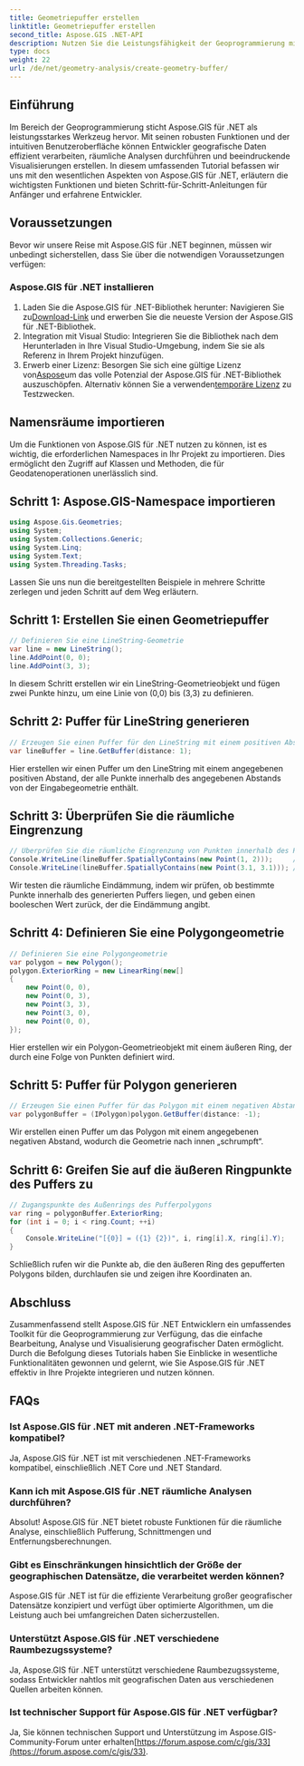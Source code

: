 ```yaml
---
title: Geometriepuffer erstellen
linktitle: Geometriepuffer erstellen
second_title: Aspose.GIS .NET-API
description: Nutzen Sie die Leistungsfähigkeit der Geoprogrammierung mit Aspose.GIS für .NET. Führen Sie ganz einfach räumliche Analysen durch, visualisieren Sie Daten und mehr.
type: docs
weight: 22
url: /de/net/geometry-analysis/create-geometry-buffer/
---
```

## Einführung
Im Bereich der Geoprogrammierung sticht Aspose.GIS für .NET als leistungsstarkes Werkzeug hervor. Mit seinen robusten Funktionen und der intuitiven Benutzeroberfläche können Entwickler geografische Daten effizient verarbeiten, räumliche Analysen durchführen und beeindruckende Visualisierungen erstellen. In diesem umfassenden Tutorial befassen wir uns mit den wesentlichen Aspekten von Aspose.GIS für .NET, erläutern die wichtigsten Funktionen und bieten Schritt-für-Schritt-Anleitungen für Anfänger und erfahrene Entwickler.
## Voraussetzungen
Bevor wir unsere Reise mit Aspose.GIS für .NET beginnen, müssen wir unbedingt sicherstellen, dass Sie über die notwendigen Voraussetzungen verfügen:
### Aspose.GIS für .NET installieren
1.  Laden Sie die Aspose.GIS für .NET-Bibliothek herunter: Navigieren Sie zu[Download-Link](https://releases.aspose.com/gis/net/) und erwerben Sie die neueste Version der Aspose.GIS für .NET-Bibliothek.
2. Integration mit Visual Studio: Integrieren Sie die Bibliothek nach dem Herunterladen in Ihre Visual Studio-Umgebung, indem Sie sie als Referenz in Ihrem Projekt hinzufügen.
3.  Erwerb einer Lizenz: Besorgen Sie sich eine gültige Lizenz von[Aspose](https://purchase.aspose.com/buy)um das volle Potenzial der Aspose.GIS für .NET-Bibliothek auszuschöpfen. Alternativ können Sie a verwenden[temporäre Lizenz](https://purchase.aspose.com/temporary-license/) zu Testzwecken.

## Namensräume importieren
Um die Funktionen von Aspose.GIS für .NET nutzen zu können, ist es wichtig, die erforderlichen Namespaces in Ihr Projekt zu importieren. Dies ermöglicht den Zugriff auf Klassen und Methoden, die für Geodatenoperationen unerlässlich sind.
## Schritt 1: Aspose.GIS-Namespace importieren
```csharp
using Aspose.Gis.Geometries;
using System;
using System.Collections.Generic;
using System.Linq;
using System.Text;
using System.Threading.Tasks;
```

Lassen Sie uns nun die bereitgestellten Beispiele in mehrere Schritte zerlegen und jeden Schritt auf dem Weg erläutern.
## Schritt 1: Erstellen Sie einen Geometriepuffer
```csharp
// Definieren Sie eine LineString-Geometrie
var line = new LineString();
line.AddPoint(0, 0);
line.AddPoint(3, 3);
```
In diesem Schritt erstellen wir ein LineString-Geometrieobjekt und fügen zwei Punkte hinzu, um eine Linie von (0,0) bis (3,3) zu definieren.
## Schritt 2: Puffer für LineString generieren
```csharp
// Erzeugen Sie einen Puffer für den LineString mit einem positiven Abstand
var lineBuffer = line.GetBuffer(distance: 1);
```
Hier erstellen wir einen Puffer um den LineString mit einem angegebenen positiven Abstand, der alle Punkte innerhalb des angegebenen Abstands von der Eingabegeometrie enthält.
## Schritt 3: Überprüfen Sie die räumliche Eingrenzung
```csharp
// Überprüfen Sie die räumliche Eingrenzung von Punkten innerhalb des Puffers
Console.WriteLine(lineBuffer.SpatiallyContains(new Point(1, 2)));     // WAHR
Console.WriteLine(lineBuffer.SpatiallyContains(new Point(3.1, 3.1))); // WAHR
```
Wir testen die räumliche Eindämmung, indem wir prüfen, ob bestimmte Punkte innerhalb des generierten Puffers liegen, und geben einen booleschen Wert zurück, der die Eindämmung angibt.
## Schritt 4: Definieren Sie eine Polygongeometrie
```csharp
// Definieren Sie eine Polygongeometrie
var polygon = new Polygon();
polygon.ExteriorRing = new LinearRing(new[]
{
    new Point(0, 0),
    new Point(0, 3),
    new Point(3, 3),
    new Point(3, 0),
    new Point(0, 0),
});
```
Hier erstellen wir ein Polygon-Geometrieobjekt mit einem äußeren Ring, der durch eine Folge von Punkten definiert wird.
## Schritt 5: Puffer für Polygon generieren
```csharp
// Erzeugen Sie einen Puffer für das Polygon mit einem negativen Abstand
var polygonBuffer = (IPolygon)polygon.GetBuffer(distance: -1);
```
Wir erstellen einen Puffer um das Polygon mit einem angegebenen negativen Abstand, wodurch die Geometrie nach innen „schrumpft“.
## Schritt 6: Greifen Sie auf die äußeren Ringpunkte des Puffers zu
```csharp
// Zugangspunkte des Außenrings des Pufferpolygons
var ring = polygonBuffer.ExteriorRing;
for (int i = 0; i < ring.Count; ++i)
{
    Console.WriteLine("[{0}] = ({1} {2})", i, ring[i].X, ring[i].Y);
}
```
Schließlich rufen wir die Punkte ab, die den äußeren Ring des gepufferten Polygons bilden, durchlaufen sie und zeigen ihre Koordinaten an.

## Abschluss
Zusammenfassend stellt Aspose.GIS für .NET Entwicklern ein umfassendes Toolkit für die Geoprogrammierung zur Verfügung, das die einfache Bearbeitung, Analyse und Visualisierung geografischer Daten ermöglicht. Durch die Befolgung dieses Tutorials haben Sie Einblicke in wesentliche Funktionalitäten gewonnen und gelernt, wie Sie Aspose.GIS für .NET effektiv in Ihre Projekte integrieren und nutzen können.
## FAQs
### Ist Aspose.GIS für .NET mit anderen .NET-Frameworks kompatibel?
Ja, Aspose.GIS für .NET ist mit verschiedenen .NET-Frameworks kompatibel, einschließlich .NET Core und .NET Standard.
### Kann ich mit Aspose.GIS für .NET räumliche Analysen durchführen?
Absolut! Aspose.GIS für .NET bietet robuste Funktionen für die räumliche Analyse, einschließlich Pufferung, Schnittmengen und Entfernungsberechnungen.
### Gibt es Einschränkungen hinsichtlich der Größe der geographischen Datensätze, die verarbeitet werden können?
Aspose.GIS für .NET ist für die effiziente Verarbeitung großer geografischer Datensätze konzipiert und verfügt über optimierte Algorithmen, um die Leistung auch bei umfangreichen Daten sicherzustellen.
### Unterstützt Aspose.GIS für .NET verschiedene Raumbezugssysteme?
Ja, Aspose.GIS für .NET unterstützt verschiedene Raumbezugssysteme, sodass Entwickler nahtlos mit geografischen Daten aus verschiedenen Quellen arbeiten können.
### Ist technischer Support für Aspose.GIS für .NET verfügbar?
 Ja, Sie können technischen Support und Unterstützung im Aspose.GIS-Community-Forum unter erhalten[https://forum.aspose.com/c/gis/33](https://forum.aspose.com/c/gis/33).